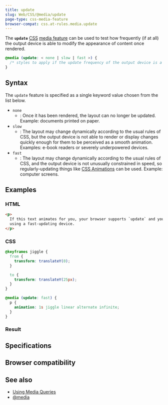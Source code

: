 ```yaml
---
title: update
slug: Web/CSS/@media/update
page-type: css-media-feature
browser-compat: css.at-rules.media.update
---
```




The **`update`** [CSS](/Web/CSS) [media feature](/Web/CSS/@media#media_features) can be used to test how frequently (if at all) the output device is able to modify the appearance of content once rendered.

```css
@media (update: < none | slow | fast >) {
  /* styles to apply if the update frequency of the output device is a match */
}
```

## Syntax

The `update` feature is specified as a single keyword value chosen from the list below.

- `none`
  - : Once it has been rendered, the layout can no longer be updated. Example: documents printed on paper.
- `slow`
  - : The layout may change dynamically according to the usual rules of CSS, but the output device is not able to render or display changes quickly enough for them to be perceived as a smooth animation. Examples: e-book readers or severely underpowered devices.
- `fast`
  - : The layout may change dynamically according to the usual rules of CSS, and the output device is not unusually constrained in speed, so regularly-updating things like [CSS Animations](/Web/CSS/CSS_animations) can be used. Example: computer screens.

## Examples

### HTML

```html
<p>
  If this text animates for you, your browser supports `update` and you are
  using a fast-updating device.
</p>
```

### CSS

```css
@keyframes jiggle {
  from {
    transform: translateY(0);
  }

  to {
    transform: translateY(25px);
  }
}

@media (update: fast) {
  p {
    animation: 1s jiggle linear alternate infinite;
  }
}
```

### Result



## Specifications



## Browser compatibility



## See also

- [Using Media Queries](/Web/CSS/CSS_media_queries/Using_media_queries)
- [@media](/Web/CSS/@media)
